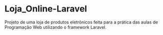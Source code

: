 # Loja_Online-Laravel
Projeto de uma loja de produtos eletrônicos feita para a prática das aulas de Programação Web utilizando o framework Laravel.
